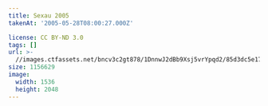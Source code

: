 ```yaml
---
title: Sexau 2005
takenAt: '2005-05-28T08:00:27.000Z'

license: CC BY-ND 3.0
tags: []
url: >-
  //images.ctfassets.net/bncv3c2gt878/1DnnwJ2dBb9Xsj5vrYpqd2/85d3dc5e17b90e7eaa65e5dbb2384269/sexau-2005_4559694367_o
size: 1156629
image:
  width: 1536
  height: 2048
---
```

